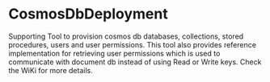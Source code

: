 # CosmosDbDeployment
Supporting Tool to provision cosmos db databases, collections, stored procedures, users and user permissions. This tool also provides reference implementation for retrieving user permissions which is used to communicate with document db instead of using Read or Write keys. Check the WiKi for more details.
